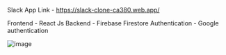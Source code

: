 Slack App Link - https://slack-clone-ca380.web.app/


Frontend - React Js
Backend - Firebase Firestore
Authentication - Google authentication

![image](https://github.com/imran-24/React-Slack-Clone/assets/91665909/e18f44b1-db4f-43a5-b1f6-7d4952573d41)
